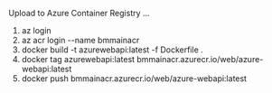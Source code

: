    
   Upload to Azure Container Registry ...

   1. az login
   2. az acr login --name bmmainacr
   3. docker build -t azurewebapi:latest -f Dockerfile .
   4. docker tag azurewebapi:latest bmmainacr.azurecr.io/web/azure-webapi:latest
   5. docker push bmmainacr.azurecr.io/web/azure-webapi:latest